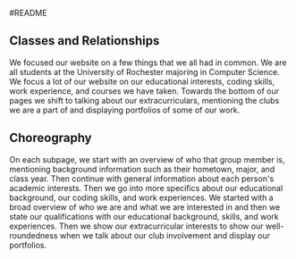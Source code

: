 #README

## Classes and Relationships
We focused our website on a few things that we all had in common. We are all students at the University of Rochester majoring in Computer Science. We focus a lot of our website on our educational interests, coding skills, work experience, and courses we have taken. Towards the bottom of our pages we shift to talking about our extracurriculars, mentioning the clubs we are a part of and displaying portfolios of some of our work.

## Choreography
On each subpage, we start with an overview of who that group member is, mentioning background information such as their hometown, major, and class year. Then continue with general information about each person's academic interests. Then we go into more specifics about our educational background, our coding skills, and work experiences. We started with a broad overview of who we are and what we are interested in and then we state our qualifications with our educational background, skills, and work experiences. Then we show our extracurricular interests to show our well-roundedness when we talk about our club involvement and display our portfolios. 
